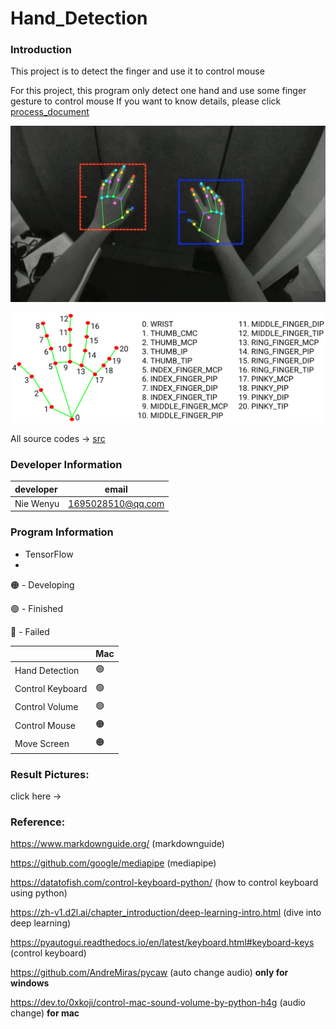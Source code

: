 # Hand_Detection

### Introduction

This project is to detect the finger and use it to control mouse

For this project, this program only detect one hand and use some finger gesture to control mouse
If you want to know details, please click [process_document](process_doc)

![zh](finger_detection.png)

![zh](hands_landmarks.png)

All source codes -> [src](src)

### Developer Information

| developer | email             |
|:----------|-------------------|
| Nie Wenyu | 1695028510@qq.com |

### Program Information

* TensorFlow
* 
🟠 - Developing
 
🟢 - Finished

🔴 - Failed

|                  | Mac  | 
|:-----------------|------|
| Hand Detection   | 🟢   |   
| Control Keyboard | 🟢   |     
| Control Volume   | 🟢   |    
| Control Mouse    | 🟠   |    
| Move Screen      | 🟠     |



### Result Pictures:

click here ->

### Reference:

https://www.markdownguide.org/ (markdownguide)

https://github.com/google/mediapipe (mediapipe)

https://datatofish.com/control-keyboard-python/ (how to control keyboard using python)

https://zh-v1.d2l.ai/chapter_introduction/deep-learning-intro.html (dive into deep learning)

https://pyautogui.readthedocs.io/en/latest/keyboard.html#keyboard-keys (control keyboard)

https://github.com/AndreMiras/pycaw (auto change audio) **only for windows**

https://dev.to/0xkoji/control-mac-sound-volume-by-python-h4g (audio change) **for mac**

